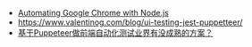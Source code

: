 - [Automating Google Chrome with Node.js](https://tutorialzine.com/2017/08/automating-google-chrome-with-node-js)
- https://www.valentinog.com/blog/ui-testing-jest-puppetteer/
- [基于Puppeteer做前端自动化测试业界有没成熟的方案？](https://www.zhihu.com/question/64420783)
